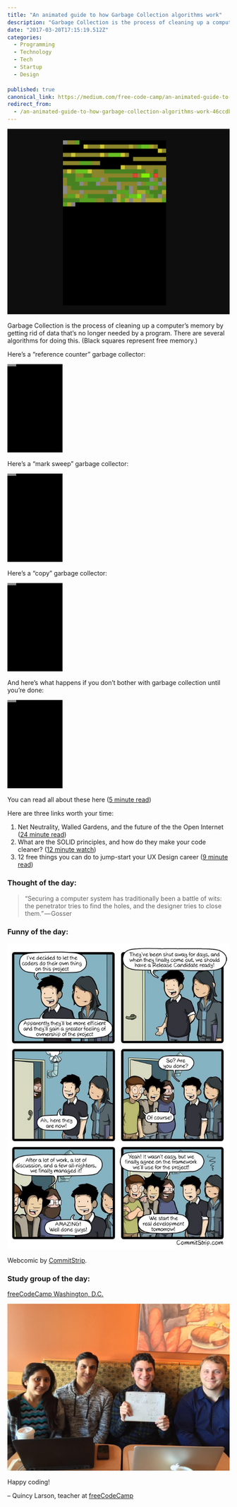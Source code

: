 ```yaml
---
title: "An animated guide to how Garbage Collection algorithms work"
description: "Garbage Collection is the process of cleaning up a computer’s memory by getting rid of data that’s no longer needed by a program. There are several algorithms for doing this. (Black squares represent…"
date: "2017-03-20T17:15:19.512Z"
categories: 
  - Programming
  - Technology
  - Tech
  - Startup
  - Design

published: true
canonical_link: https://medium.com/free-code-camp/an-animated-guide-to-how-garbage-collection-algorithms-work-46ccdba2b216
redirect_from:
  - /an-animated-guide-to-how-garbage-collection-algorithms-work-46ccdba2b216
---
```


![](./asset-1.png)

Garbage Collection is the process of cleaning up a computer’s memory by getting rid of data that’s no longer needed by a program. There are several algorithms for doing this. (Black squares represent free memory.)

Here’s a “reference counter” garbage collector:

![](./asset-2.gif)

Here’s a “mark sweep” garbage collector:

![](./asset-3.gif)

Here’s a “copy” garbage collector:

![](./asset-4.gif)

And here’s what happens if you don’t bother with garbage collection until you’re done:

![](./asset-5.gif)

You can read all about these here ([5 minute read](http://bit.ly/2n0Ogyv))

Here are three links worth your time:

1.  Net Neutrality, Walled Gardens, and the future of the the Open Internet ([24 minute read](http://bit.ly/2mNJ9S2))
2.  What are the SOLID principles, and how do they make your code cleaner? ([12 minute watch](http://bit.ly/2nWqJOm))
3.  12 free things you can do to jump-start your UX Design career ([9 minute read](http://bit.ly/2mIuTbC))

### Thought of the day:

> “Securing a computer system has traditionally been a battle of wits: the penetrator tries to find the holes, and the designer tries to close them.” — Gosser

### Funny of the day:

![](./asset-6.jpeg)

Webcomic by [CommitStrip](http://bit.ly/2nDCeOH).

### Study group of the day:

[freeCodeCamp Washington, D.C.](http://bit.ly/2mIyyWK)

![](./asset-7.jpeg)

Happy coding!

– Quincy Larson, teacher at [freeCodeCamp](http://bit.ly/2j7Q1dN)
